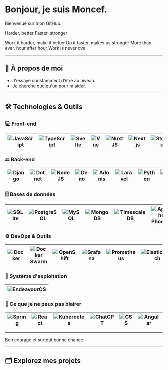 # Bonjour, je suis Moncef.

Bienvenue sur mon GitHub.

Harder, better
Faster, stronger

Work it harder, make it better
Do it faster, makes us stronger
More than ever, hour after hour
Work is never ove

---

## 🚀 À propos de moi

-  J'essaye constamment d’être au niveau.
-  Je cherche quelqu'un pour m'aider.

---

## 🛠️ Technologies & Outils

### 💻 Front-end

| ![JavaScript](https://img.shields.io/badge/JavaScript-F7DF1E?logo=javascript&logoColor=000) | ![TypeScript](https://img.shields.io/badge/TypeScript-3178C6?logo=typescript&logoColor=fff) | ![Svelte](https://img.shields.io/badge/Svelte-FF3E00?logo=svelte&logoColor=fff) | ![Vue](https://img.shields.io/badge/Vue.js-4FC08D?logo=vuedotjs&logoColor=fff) | ![NuxtJS](https://img.shields.io/badge/NuxtJS-00C58E?logo=nuxtdotjs&logoColor=fff) | ![Next.js](https://img.shields.io/badge/Next.js-black?logo=next.js&logoColor=white) | ![Storybook](https://img.shields.io/badge/Storybook-FF4785?logo=storybook&logoColor=fff) | ![Tailwind CSS](https://img.shields.io/badge/Tailwind%20CSS-38B2AC?logo=tailwindcss&logoColor=white) | ![HTMX](https://img.shields.io/badge/HTMX-FF69B4?logo=htmx&logoColor=white) | ![Astro](https://img.shields.io/badge/Astro-FF5D00?logo=astro&logoColor=white) |
|---|---|---|---|---|---|---|---|---|---|

### 🔙 Back-end

| ![Django](https://img.shields.io/badge/Django-%23092E20.svg?logo=django&logoColor=white) | ![Dotnet](https://img.shields.io/badge/.NET-5C2D91?logo=dotnet&logoColor=fff) | ![NodeJS](https://img.shields.io/badge/Node.js-339933?logo=nodedotjs&logoColor=white) | ![Deno](https://img.shields.io/badge/Deno-000000?logo=deno&logoColor=white) | ![Adonis](https://img.shields.io/badge/AdonisJS-220052?logo=adonisjs&logoColor=fff) | ![Laravel](https://img.shields.io/badge/Laravel-FF2D20?logo=laravel&logoColor=fff) | ![Python](https://img.shields.io/badge/Python-3776AB?logo=python&logoColor=white) | ![Java](https://img.shields.io/badge/Java-ED8B00?logo=java&logoColor=white) | ![Go](https://img.shields.io/badge/Go-00ADD8?logo=go&logoColor=white) |
|---|---|---|---|---|---|---|---|---|

### 🗄️ Bases de données

| ![SQLite](https://img.shields.io/badge/SQLite-%2307405e.svg?logo=sqlite&logoColor=white) | ![PostgreSQL](https://img.shields.io/badge/PostgreSQL-336791?logo=postgresql&logoColor=white) | ![MySQL](https://img.shields.io/badge/MySQL-4479A1?logo=mysql&logoColor=fff) | ![MongoDB](https://img.shields.io/badge/MongoDB-47A248?logo=mongodb&logoColor=white) | ![TimescaleDB](https://img.shields.io/badge/TimescaleDB-000?logo=timescaledb&logoColor=fff) | ![Apache Phoenix](https://img.shields.io/badge/Apache%20Phoenix-F8DC75?logo=apachephoenix&logoColor=white) |
|---|---|---|---|---|---|

### ⚙️ DevOps & Outils

| ![Docker](https://img.shields.io/badge/Docker-2496ED?logo=docker&logoColor=white) | ![Docker Swarm](https://img.shields.io/badge/Docker%20Swarm-2496ED?logo=dockerswarm&logoColor=white) | ![OpenShift](https://img.shields.io/badge/OpenShift-EE0000?logo=openshift&logoColor=white) | ![Grafana](https://img.shields.io/badge/Grafana-F46800?logo=grafana&logoColor=white) | ![Prometheus](https://img.shields.io/badge/Prometheus-E6522C?logo=prometheus&logoColor=white) | ![Elasticsearch](https://img.shields.io/badge/Elasticsearch-005571?logo=elasticsearch&logoColor=white) | ![Logstash](https://img.shields.io/badge/Logstash-005571?logo=logstash&logoColor=white) | ![Kibana](https://img.shields.io/badge/Kibana-005571?logo=kibana&logoColor=white) | 
|---|---|---|---|---|---|---|---|

### 🔧 Système d'exploitation

| ![EndeavourOS](https://img.shields.io/badge/EndeavourOS-1672B3?logo=endeavouros&logoColor=white) |
|---|

### 🚫 Ce que je ne peux pas blairer

| ![Spring](https://img.shields.io/badge/Spring-6DB33F?logo=spring&logoColor=white) | ![React](https://img.shields.io/badge/React-61DAFB?logo=react&logoColor=white) | ![Kubernetes](https://img.shields.io/badge/Kubernetes-326CE5?logo=kubernetes&logoColor=white) | ![ChatGPT](https://img.shields.io/badge/ChatGPT-74AA9C?logo=openai&logoColor=white) | ![CSS](https://img.shields.io/badge/CSS-1572B6?logo=css3&logoColor=white) | ![Angular](https://img.shields.io/badge/-Angular-DD0031?style=flat-square&logo=angular&logoColor=white) |
|---|---|---|---|---|---|

---

Bon courage et surtout bonne chance.

---

## 🗂️ Explorez mes projets
